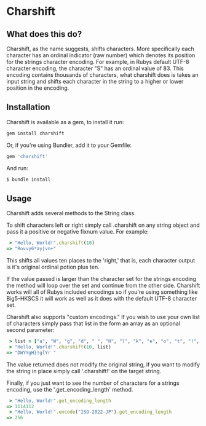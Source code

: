 Charshift
=========

What does this do?
------------------
Charshift, as the name suggests, shifts characters.  More specifically each character has an ordinal indicator (raw number) which denotes its position for the strings character encoding.  For example, in Rubys default UTF-8 character encoding, the character "S" has an ordinal value of 83.  This encoding contains thousands of characters, what charshift does is takes an input string and shifts each character in the string to a higher or lower position in the encoding.

Installation
------------

Charshift is available as a gem, to install it run:
```ruby
gem install charshift
```
Or, if you're using Bundler, add it to your Gemfile:
```ruby
gem 'charshift'
```
And run:
```ruby
$ bundle install
```
Usage
-----

Charshift adds several methods to the String class.

To shift characters left or right simply call .charshift on any string object and pass it a positive or negative fixnum value.  For example:

```ruby
 > "Hello, World!".charshift(10)
=> "Rovvy6*ay|vn+" 
```

This shifts all values ten places to the 'right,' that is, each character output is it's original ordinal potion plus ten.

If the value passed is larger than the character set for the strings encoding the method will loop over the set and continue from the other side.  Charshift works will all of Rubys included encodings so if you're using something like Big5-HKSCS it will work as well as it does with the default UTF-8 character set.

Charshift also supports "custom encodings."  If you wish to use your own list of characters simply pass that list in the form an array as an optional second parameter:

```ruby
 > list = ["a", "W", "g", "d", " ", "H", "l", "k", "e", "o", "t", "!", ",", "r", "}", "D", "Y"]
 > "Hello, World!".charshift(10, list)
=> "DWYYgH}!glYr "
```

The value returned does not modify the original string, if you want to modify the string in place simply call '.charshift!' on the target string.

Finally, if you just want to see the number of characters for a strings encoding, use the '.get_encoding_length' method.

```ruby
 > "Hello, World!".get_encoding_length
=> 1114112
 > "Hello, World!".encode("ISO-2022-JP").get_encoding_length
=> 256
```
